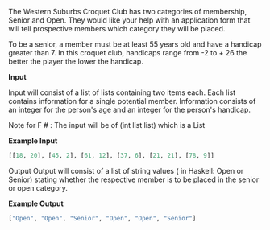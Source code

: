 The Western Suburbs Croquet Club has two categories of membership, Senior and Open. They would like your help with an application form that will tell prospective members which category they will be placed.

To be a senior, a member must be at least 55 years old and have a handicap greater than 7. In this croquet club, handicaps range from -2 to + 26
the better the player the lower the handicap.

**Input**

Input will consist of a list of lists containing two items each. Each list contains information for a single potential member. Information consists of an integer for the person's age and an integer for the person's handicap.

Note for F # : The input will be of (int list list) which is a List<List>

**Example Input**

```python
[[18, 20], [45, 2], [61, 12], [37, 6], [21, 21], [78, 9]]
```

Output
Output will consist of a list of string values ( in Haskell: Open or Senior) stating whether the respective member is to be placed in the senior or open category.

**Example Output**

```python
["Open", "Open", "Senior", "Open", "Open", "Senior"]
```
